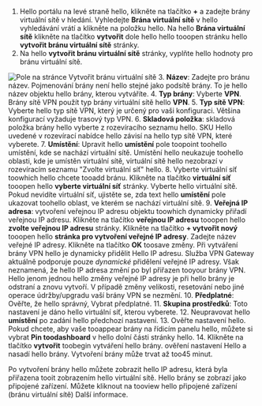 1. Hello portálu na levé straně hello, klikněte na tlačítko  **+**  a zadejte brány virtuální sítě v hledání. Vyhledejte **Brána virtuální sítě** v hello vyhledávání vrátí a klikněte na položku hello. Na hello **Brána virtuální sítě** klikněte na tlačítko **vytvořit** dole hello hello tooopen stránku hello **vytvořit bránu virtuální sítě** stránky.
2. Na hello **vytvořit bránu virtuální sítě** stránky, vyplňte hello hodnoty pro bránu virtuální sítě.

  ![Pole na stránce Vytvořit bránu virtuální sítě](./media/vpn-gateway-add-gw-p2s-rm-portal-include/p2sgw.png "Pole na stránce Vytvořit bránu virtuální sítě")
3. **Název**: Zadejte pro bránu název. Pojmenování brány není hello stejné jako podsítě brány. To je hello název objektu hello brány, kterou vytváříte.
4. **Typ brány**: Vyberte **VPN**. Brány sítě VPN použít typ brány virtuální sítě hello **VPN**.
5. **Typ sítě VPN**: Vyberte hello typ sítě VPN, který je určený pro vaši konfiguraci. Většina konfigurací vyžaduje trasový typ VPN.
6. **Skladová položka**: skladová položka brány hello vyberte z rozevíracího seznamu hello. SKU Hello uvedené v rozevírací nabídce hello závisí na hello typ sítě VPN, které vyberete.
7. **Umístění**: Upravit hello **umístění** pole toopoint toohello umístění, kde se nachází virtuální sítě. Umístění hello neukazuje toohello oblasti, kde je umístěn virtuální sítě, virtuální sítě hello nezobrazí v rozevíracím seznamu "Zvolte virtuální síť" hello.
8. Vyberte virtuální síť toowhich hello chcete tooadd bránu. Klikněte na tlačítko **virtuální síť** tooopen hello **vyberte virtuální síť** stránky. Vyberte hello virtuální sítě. Pokud nevidíte virtuální síť, ujistěte se, zda text hello **umístění** pole ukazovat toohello oblast, ve kterém se nachází virtuální sítě.
9. **Veřejná IP adresa**: vytvoření veřejnou IP adresu objektu toowhich dynamicky přiřadí veřejnou IP adresu. Klikněte na tlačítko **veřejnou IP adresu** tooopen hello **zvolte veřejnou IP adresu** stránky. Klikněte na tlačítko **+ vytvořit nový** tooopen hello **stránka pro vytvoření veřejné IP adresy**. Zadejte název veřejné IP adresy. Klikněte na tlačítko **OK** toosave změny. Při vytváření brány VPN hello je dynamicky přidělit Hello IP adresu. Služba VPN Gateway aktuálně podporuje pouze *dynamické* přidělení veřejné IP adresy. Však neznamená, že hello IP adresa změní po byl přiřazen tooyour brány VPN. Hello jenom jednou hello změny veřejné IP adresy je při hello brány je odstraní a znovu vytvoří. V případě změny velikosti, resetování nebo jiné operace údržby/upgradu vaší brány VPN se nezmění.
10. **Předplatné**: Ověřte, že hello správný, Vybrat předplatné.
11. **Skupina prostředků**: Toto nastavení je dáno hello virtuální síť, kterou vyberete.
12. Neupravovat hello **umístění** po zadání hello předchozí nastavení.
13. Ověřte nastavení hello. Pokud chcete, aby vaše tooappear brány na řídicím panelu hello, můžete si vybrat **Pin toodashboard** v hello dolní části stránky hello.
14. Klikněte na tlačítko **vytvořit** toobegin vytváření hello brány. ověření nastavení Hello a nasadí hello brány. Vytvoření brány může trvat až too45 minut.

Po vytvoření brány hello můžete zobrazit hello IP adresu, která byla přiřazena tooit zobrazením hello virtuální sítě. Hello brány se zobrazí jako připojené zařízení. Můžete kliknout na tooview hello připojené zařízení (bránu virtuální sítě) Další informace.
